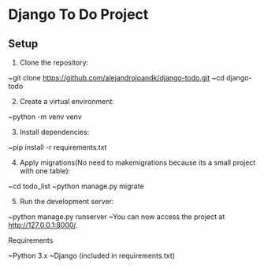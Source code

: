 # Django To Do Project

## Setup

1. Clone the repository:

  ~git clone https://github.com/alejandrojoandk/django-todo.git
  ~cd django-todo

2. Create a virtual environment:

  ~python -m venv venv

3. Install dependencies:

  ~pip install -r requirements.txt

4. Apply migrations(No need to makemigrations because its a small project with one table):

  ~cd todo_list
  ~python manage.py migrate

5. Run the development server:

  ~python manage.py runserver
  ~You can now access the project at http://127.0.0.1:8000/.

Requirements

  ~Python 3.x
  ~Django (included in requirements.txt)
